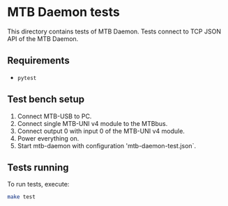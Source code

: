 MTB Daemon tests
================

This directory contains tests of MTB Daemon. Tests connect to TCP JSON API of
the MTB Daemon.

## Requirements

* `pytest`

## Test bench setup

1. Connect MTB-USB to PC.
2. Connect single MTB-UNI v4 module to the MTBbus.
3. Connect output 0 with input 0 of the MTB-UNI v4 module.
4. Power everything on.
5. Start mtb-daemon with configuration 'mtb-daemon-test.json`.

## Tests running

To run tests, execute:

```bash
make test
```
